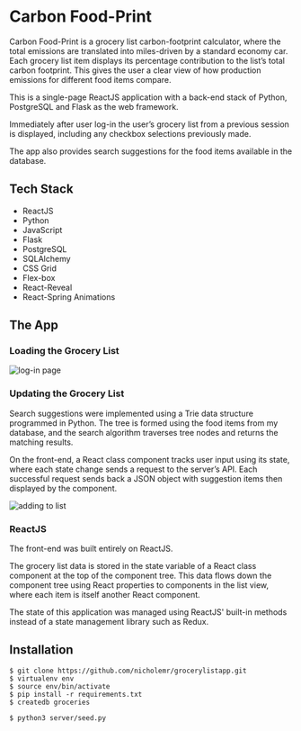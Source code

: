 # Carbon Food-Print

Carbon Food-Print is a grocery list carbon-footprint calculator, where the total emissions are translated into miles-driven by a standard economy car. Each grocery list item displays its percentage contribution to the list’s total carbon footprint. This gives the user a clear view of how production emissions for different food items compare. 

This is a single-page ReactJS application with a back-end stack of Python, PostgreSQL and Flask as the web framework.

Immediately after user log-in the user’s grocery list from a previous session is displayed, including any checkbox selections previously made. 

The app also provides search suggestions for the food items available in the database. 

## Tech Stack
- ReactJS
- Python
- JavaScript
- Flask
- PostgreSQL
- SQLAlchemy
- CSS Grid
- Flex-box
- React-Reveal
- React-Spring Animations

## The App
### Loading the Grocery List

![log-in page](https://github.com/nicholemr/grocerylistapp/blob/master/READme/login.gif)


### Updating the Grocery List

Search suggestions were implemented using a Trie data structure programmed in Python. The tree is formed using the food items from my database, and the search algorithm traverses tree nodes and returns the matching results.

On the front-end, a React class component tracks user input using its state, where each state change sends a request to the server’s API. Each successful request sends back a JSON object with suggestion items then displayed by the component.


![adding to list](https://github.com/nicholemr/grocerylistapp/blob/master/READme/addingItems.gif)

### ReactJS

The front-end was built entirely on ReactJS.

The grocery list data is stored in the state variable of a React class component at the top of the component tree. This data flows down the component tree using React properties to components in the list view, where each item is itself another React component. 

The state of this application was managed using ReactJS' built-in methods instead of a state management library such as Redux.

## Installation
```
$ git clone https://github.com/nicholemr/grocerylistapp.git
$ virtualenv env
$ source env/bin/activate
$ pip install -r requirements.txt
$ createdb groceries

$ python3 server/seed.py
```
